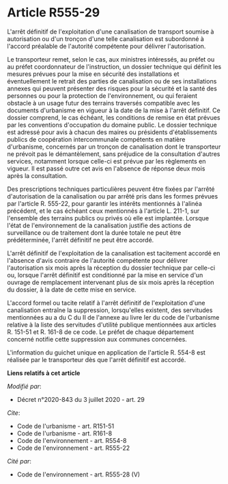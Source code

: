 # Article R555-29

L'arrêt définitif de l'exploitation d'une canalisation de transport soumise à autorisation ou d'un tronçon d'une telle
canalisation est subordonné à l'accord préalable de l'autorité compétente pour délivrer l'autorisation.

Le transporteur remet, selon le cas, aux ministres intéressés, au préfet ou au préfet coordonnateur de l'instruction, un
dossier technique qui définit les mesures prévues pour la mise en sécurité des installations et éventuellement le retrait des
parties de canalisation ou de ses installations annexes qui peuvent présenter des risques pour la sécurité et la santé des
personnes ou pour la protection de l'environnement, ou qui feraient obstacle à un usage futur des terrains traversés
compatible avec les documents d'urbanisme en vigueur à la date de la mise à l'arrêt définitif. Ce dossier comprend, le cas
échéant, les conditions de remise en état prévues par les conventions d'occupation du domaine public. Le dossier technique
est adressé pour avis à chacun des maires ou présidents d'établissements publics de coopération intercommunale compétents en
matière d'urbanisme, concernés par un tronçon de canalisation dont le transporteur ne prévoit pas le démantèlement, sans
préjudice de la consultation d'autres services, notamment lorsque celle-ci est prévue par les règlements en vigueur. Il est
passé outre cet avis en l'absence de réponse deux mois après la consultation.

Des prescriptions techniques particulières peuvent être fixées par l'arrêté d'autorisation de la canalisation ou par arrêté
pris dans les formes prévues par l'article R. 555-22, pour garantir les intérêts mentionnés à l'alinéa précédent, et le cas
échéant ceux mentionnés à l'article L. 211-1, sur l'ensemble des terrains publics ou privés où elle est implantée. Lorsque
l'état de l'environnement de la canalisation justifie des actions de surveillance ou de traitement dont la durée totale ne
peut être prédéterminée, l'arrêt définitif ne peut être accordé.

L'arrêt définitif de l'exploitation de la canalisation est tacitement accordé en l'absence d'avis contraire de l'autorité
compétente pour délivrer l'autorisation six mois après la réception du dossier technique par celle-ci ou, lorsque l'arrêt
définitif est conditionné par la mise en service d'un ouvrage de remplacement intervenant plus de six mois après la réception
du dossier, à la date de cette mise en service.

L'accord formel ou tacite relatif à l'arrêt définitif de l'exploitation d'une canalisation entraîne la suppression,
lorsqu'elles existent, des servitudes mentionnées au a du C du II de l'annexe au livre Ier du code de l'urbanisme relative à
la liste des servitudes d'utilité publique mentionnées aux articles R. 151-51 et R. 161-8 de ce code. Le préfet de chaque
département concerné notifie cette suppression aux communes concernées.

L'information du guichet unique en application de l'article R. 554-8 est réalisée par le transporteur dès que l'arrêt
définitif est accordé.

**Liens relatifs à cet article**

_Modifié par_:

  - Décret n°2020-843 du 3 juillet 2020 - art. 29

_Cite_:

  - Code de l'urbanisme - art. R151-51
  - Code de l'urbanisme - art. R161-8
  - Code de l'environnement - art. R554-8
  - Code de l'environnement - art. R555-22

_Cité par_:

  - Code de l'environnement - art. R555-28 (V)
